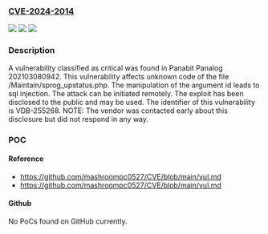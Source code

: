 ### [CVE-2024-2014](https://cve.mitre.org/cgi-bin/cvename.cgi?name=CVE-2024-2014)
![](https://img.shields.io/static/v1?label=Product&message=Panalog&color=blue)
![](https://img.shields.io/static/v1?label=Version&message=%3D%20202103080942%20&color=brighgreen)
![](https://img.shields.io/static/v1?label=Vulnerability&message=CWE-89%20SQL%20Injection&color=brighgreen)

### Description

A vulnerability classified as critical was found in Panabit Panalog 202103080942. This vulnerability affects unknown code of the file /Maintain/sprog_upstatus.php. The manipulation of the argument id leads to sql injection. The attack can be initiated remotely. The exploit has been disclosed to the public and may be used. The identifier of this vulnerability is VDB-255268. NOTE: The vendor was contacted early about this disclosure but did not respond in any way.

### POC

#### Reference
- https://github.com/mashroompc0527/CVE/blob/main/vul.md
- https://github.com/mashroompc0527/CVE/blob/main/vul.md

#### Github
No PoCs found on GitHub currently.

